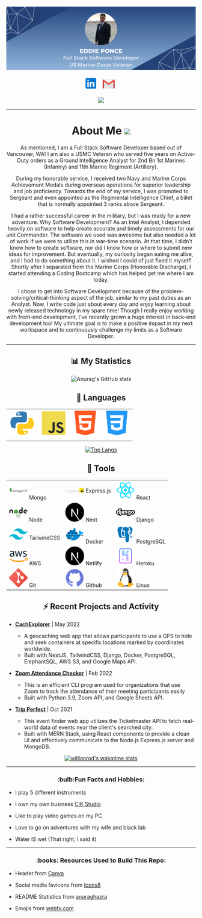 ![header img here](./images/header.png)

<p align="center">
<a href="in.com/in/eddie-ponce/" target="_blank" rel="noopener noreferrer"><img height="38" src="./images/linkedin.png"></a>&nbsp;&nbsp;
<a href="mailto:ediberto01@gmail.com" target="_blank" rel="noopener noreferrer"><img height="35" src="./images/gmail.png"></a>&nbsp;&nbsp;
</p>

<p align="center">
<img src="https://visitor-badge.glitch.me/badge?page_id=ponceedi000.Eddie-Ponce" width="110px">
</p>


---------------------

<h1 align="center">About Me <img src="https://raw.githubusercontent.com/MartinHeinz/MartinHeinz/master/wave.gif" width=30></h1>
<p align="center">
As mentioned, I am a Full Stack Software Developer based out of Vancouver, WA! I am also a USMC Veteran who served five years on Active-Duty orders as a Ground Intelligence Analyst for 2nd Bn 1st Marines (Infantry) and 11th Marine Regiment (Artillery). 
</p>
<p align="center">
During my honorable service, I received two Navy and Marine Corps Achievement Medals during overseas operations for superior leadership and job proficiency. Towards the end of my service, I was promoted to Sergeant and even appointed as the Regimental Intelligence Chief, a billet that is normally appointed 3 ranks above Sergeant.
</p>
<p align="center">
I had a rather successful career in the military, but I was ready for a new adventure. Why Software Development? As an Intel Analyst, I depended heavily on software to help create accurate and timely assessments for our unit Commander. The software we used was awesome but also needed a lot of work if we were to utilize this in war-time scenario. At that time, I didn’t know how to create software, nor did I know how or where to submit new ideas for improvement. But eventually, my curiosity began eating me alive, and I had to do something about it. I wished I could of just fixed it myself! Shortly after I separated from the Marine Corps (Honorable Discharge), I started attending a Coding Bootcamp which has helped get me where I am today.
</p>
<p align="center">
I chose to get into Software Development because of the problem-solving/critical-thinking aspect of the job, similar to my past duties as an Analyst. Now, I write code just about every day and enjoy learning about newly released technology in my spare time! Though I really enjoy working with front-end development, I’ve recently grown a huge interest in back-end development too! My ultimate goal is to make a positive impact in my next workspace and to continuously challenge my limits as a Software Developer.


---------------------
<div align="center">  
  
 ## :bar_chart: My Statistics 
  
![Anurag's GitHub stats](https://github-readme-stats.vercel.app/api?username=ponceedi000&count_private=true&show_icons=true&theme=radical&card_width=750)
  



## 🐍 Languages 

|  |  |  |  |
| ----------- | ----------- | ----------- | ----------- |
<img src="images/python.png" width=70/> | <img src="images/js.png" width=70/> | <img src="images/html.png" width=70/> | <img src="images/css.png" width=70/> |
|  |  |  |  |


[![Top Langs](https://github-readme-stats.vercel.app/api/top-langs/?username=ponceedi000&layout=compact&theme=midnight-purple&card_width=750&langs_count=10)](https://github.com/ponceedi000/github-readme-stats)

## :wrench: Tools 

| | | |
| ----------- | ----------- | ----------- |
| <img src="images/mongo.png" width=50/> Mongo | <img src="images/ExpressJS-logo.png" width=50/> Express.js | <img src="images/react.png" width=50/> React |
| <img src="images/node.png" width=50/> Node | <img src="images/next.png" width=50/> Next | <img src="images/django.png" width=50/> Django
| <img src="images/tailwind-css.png" width=50/> TailwindCSS | <img src="images/docker.png" width=50/> Docker | <img src="images/postgresql.png" width=50/> PostgreSQL
| <img src="images/aws.png" width=50/> AWS | <img src="images/next.png" width=50/> Netlify | <img src="images/heroku.png" width=50/> Heroku
| <img src="images/git.png" width=50/> Git | <img src="images/github.png" width=50/> Github | <img src="images/linux.png" width=50/> Linux



## :zap: Recent Projects and Activity
  
<div align="left">

- **[CachExplorer](https://github.com/dudes-of-color)** | May 2022 
  * A geocaching web app that allows participants to use a GPS to hide and seek containers at specific locations marked by coordinates worldwide.
  * Built with NextJS, TailwindCSS, Django, Docker, PostgreSQL, ElephantSQL, AWS S3, and Google Maps API.

- **[Zoom Attendance Checker](https://github.com/Zoomify-Inc/zoomify)** | Feb 2022 
  * This is an efficient CLI program used for organizations that use Zoom to track the attendance of their meeting participants easily
  * Built with Python 3.9, Zoom API, and Google Sheets API.


- **[Trip Perfect](https://github.com/301d78-final-project)** | Oct 2021 
  *  This event finder web app utilizes the Ticketmaster API to fetch real-world data of events near the client's searched city.
  *  Built with MERN Stack, using React components to provide a clean UI and effectively communicate to the Node.js Express.js server and MongoDB. 
  
</div>
  
[![willianrod's wakatime stats](https://github-readme-stats.vercel.app/api/wakatime?username=ponceedi000)](https://github.com/ponceedi000/github-readme-stats)

---------------------
<h3>:bulb:Fun Facts and Hobbies:</h3>

  <div align="left">
  
- I play 5 different instruments
- I own my own business <a href="https://www.cik-studio.com/">CIK Studio</a>
- Like to play video games on my PC
- Love to go on adventures with my wife and black lab
- Water IS wet (That right, I said it)
  
  </div>
  
 ---------------------

<footer>
<h3>:books: Resources Used to Build This Repo:</h3>

  <div align="left">
  
- Header from <a href="https://www.canva.com/">Canva</a>
- Social media favicons from <a href="https://icons8.com">Icons8</a>
- README Statistics from <a href="https://github.com/anuraghazra/github-readme-stats#common-options">anuraghazra</a>
- Emojis from <a href="https://www.webfx.com/tools/emoji-cheat-sheet/">webfx.com</a>
  
  </div>
</footer>
</div>
